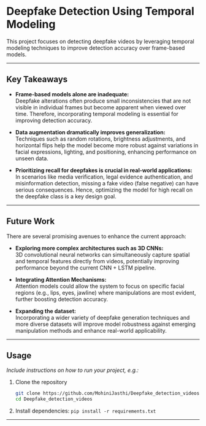 # Deepfake Detection Using Temporal Modeling

This project focuses on detecting deepfake videos by leveraging temporal modeling techniques to improve detection accuracy over frame-based models.

---

## Key Takeaways

- **Frame-based models alone are inadequate:**  
  Deepfake alterations often produce small inconsistencies that are not visible in individual frames but become apparent when viewed over time. Therefore, incorporating temporal modeling is essential for improving detection accuracy.

- **Data augmentation dramatically improves generalization:**  
  Techniques such as random rotations, brightness adjustments, and horizontal flips help the model become more robust against variations in facial expressions, lighting, and positioning, enhancing performance on unseen data.

- **Prioritizing recall for deepfakes is crucial in real-world applications:**  
  In scenarios like media verification, legal evidence authentication, and misinformation detection, missing a fake video (false negative) can have serious consequences. Hence, optimizing the model for high recall on the deepfake class is a key design goal.

---

## Future Work

There are several promising avenues to enhance the current approach:

- **Exploring more complex architectures such as 3D CNNs:**  
  3D convolutional neural networks can simultaneously capture spatial and temporal features directly from videos, potentially improving performance beyond the current CNN + LSTM pipeline.

- **Integrating Attention Mechanisms:**  
  Attention models could allow the system to focus on specific facial regions (e.g., lips, eyes, jawline) where manipulations are most evident, further boosting detection accuracy.

- **Expanding the dataset:**  
  Incorporating a wider variety of deepfake generation techniques and more diverse datasets will improve model robustness against emerging manipulation methods and enhance real-world applicability.

---

## Usage

*Include instructions on how to run your project, e.g.:*

1. Clone the repository
   ```bash
   git clone https://github.com/MohiniJasthi/Deepfake_detection_videos.git 
   cd Deepfake_detection_videos
2. Install dependencies: `pip install -r requirements.txt` 
---
